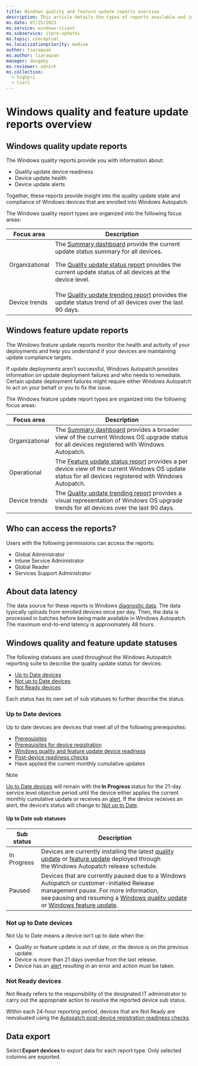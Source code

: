 ```yaml
---
title: Windows quality and feature update reports overview
description: This article details the types of reports available and info about update device eligibility, device update health, device update trends in Windows Autopatch groups
ms.date: 07/25/2023
ms.service: windows-client
ms.subservice: itpro-updates
ms.topic: conceptual
ms.localizationpriority: medium
author: tiaraquan
ms.author: tiaraquan
manager: dougeby
ms.reviewer: adnich
ms.collection:
  - highpri
  - tier1
---
```


# Windows quality and feature update reports overview

## Windows quality update reports

The Windows quality reports provide you with information about:

- Quality update device readiness
- Device update health
- Device update alerts

Together, these reports provide insight into the quality update state and compliance of Windows devices that are enrolled into Windows Autopatch.

The Windows quality report types are organized into the following focus areas:

| Focus area | Description |
| ----- | ----- |
| Organizational | The [Summary dashboard](../operate/windows-autopatch-groups-windows-quality-update-summary-dashboard.md) provide the current update status summary for all devices.<p>The [Quality update status report](../operate/windows-autopatch-groups-windows-quality-update-status-report.md) provides the current update status of all devices at the device level. |
| Device trends | The [Quality update trending report](../operate/windows-autopatch-groups-windows-quality-update-trending-report.md) provides the update status trend of all devices over the last 90 days. |

## Windows feature update reports

The Windows feature update reports monitor the health and activity of your deployments and help you understand if your devices are maintaining update compliance targets.  

If update deployments aren’t successful, Windows Autopatch provides information on update deployment failures and who needs to remediate. Certain update deployment failures might require either Windows Autopatch to act on your behalf or you to fix the issue.

The Windows feature update report types are organized into the following focus areas:

| Focus area | Description |
| ----- | ----- |
| Organizational | The [Summary dashboard](../operate/windows-autopatch-groups-windows-feature-update-summary-dashboard.md) provides a broader view of the current Windows OS upgrade status for all devices registered with Windows Autopatch. |
| Operational | The [Feature update status report](../operate/windows-autopatch-groups-windows-feature-update-status-report.md) provides a per device view of the current Windows OS update status for all devices registered with Windows Autopatch. |
| Device trends | The [Quality update trending report](../operate/windows-autopatch-groups-windows-feature-update-trending-report.md) provides a visual representation of Windows OS upgrade trends for all devices over the last 90 days. |

## Who can access the reports?

Users with the following permissions can access the reports:

- Global Administrator
- Intune Service Administrator
- Global Reader
- Services Support Administrator

## About data latency

The data source for these reports is Windows [diagnostic data](../overview/windows-autopatch-privacy.md#microsoft-windows-1011-diagnostic-data). The data typically uploads from enrolled devices once per day. Then, the data is processed in batches before being made available in Windows Autopatch. The maximum end-to-end latency is approximately 48 hours.

## Windows quality and feature update statuses

The following statuses are used throughout the Windows Autopatch reporting suite to describe the quality update status for devices:

- [Up to Date devices](#up-to-date-devices)
- [Not up to Date devices](#not-up-to-date-devices)
- [Not Ready devices](#not-ready-devices)

Each status has its own set of sub statuses to further describe the status.

### Up to Date devices

Up to date devices are devices that meet all of the following prerequisites:

- [Prerequisites](../prepare/windows-autopatch-prerequisites.md)
- [Prerequisites for device registration](../deploy/windows-autopatch-register-devices.md#prerequisites-for-device-registration)
- [Windows quality and feature update device readiness](../deploy/windows-autopatch-post-reg-readiness-checks.md)
- [Post-device readiness checks](../deploy/windows-autopatch-post-reg-readiness-checks.md)
- Have applied the current monthly cumulative updates

> [!NOTE]
> [Up to Date devices](#up-to-date-devices) will remain with the **In Progress** status for the 21-day service level objective period until the device either applies the current monthly cumulative update or receives an [alert](../operate/windows-autopatch-device-alerts.md). If the device receives an alert, the device’s status will change to [Not up to Date](#not-up-to-date-devices).

#### Up to Date sub statuses

| Sub status | Description |
| ----- | ----- |
| In Progress | Devices are currently installing the latest [quality update](../operate/windows-autopatch-groups-windows-quality-update-overview.md#release-schedule) or [feature update](../operate/windows-autopatch-groups-windows-feature-update-overview.md#default-release) deployed through the Windows Autopatch release schedule. |
| Paused | Devices that are currently paused due to a Windows Autopatch or customer-initiated Release management pause. For more information, see pausing and resuming a [Windows quality update](../operate/windows-autopatch-groups-windows-quality-update-overview.md#pause-and-resume-a-release) or [Windows feature update](../operate/windows-autopatch-groups-manage-windows-feature-update-release.md#pause-and-resume-a-release). |

### Not up to Date devices

Not Up to Date means a device isn’t up to date when the:

- Quality or feature update is out of date, or the device is on the previous update.
- Device is more than 21 days overdue from the last release.
- Device has an [alert](../operate/windows-autopatch-device-alerts.md) resulting in an error and action must be taken.

### Not Ready devices

Not Ready refers to the responsibility of the designated IT administrator to carry out the appropriate action to resolve the reported device sub status.

Within each 24-hour reporting period, devices that are Not Ready are reevaluated using the [Autopatch post-device registration readiness checks](../deploy/windows-autopatch-post-reg-readiness-checks.md).

## Data export

Select **Export devices** to export data for each report type. Only selected columns are exported.
